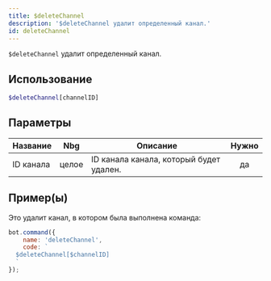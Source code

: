 ```yaml
---
title: $deleteChannel
description: '$deleteChannel удалит определенный канал.'
id: deleteChannel
---
```


`$deleteChannel` удалит определенный канал.

## Использование

```php
$deleteChannel[channelID]
```

## Параметры

| Название  | Nbg   | Описание                                | Нужно |
| --------- | ----- | --------------------------------------- |:-----:|
| ID канала | целое | ID канала канала, который будет удален. |  да   |

## Пример(ы)

Это удалит канал, в котором была выполнена команда:

```javascript
bot.command({
    name: 'deleteChannel',
    code: `
  $deleteChannel[$channelID]
  `
});
```
